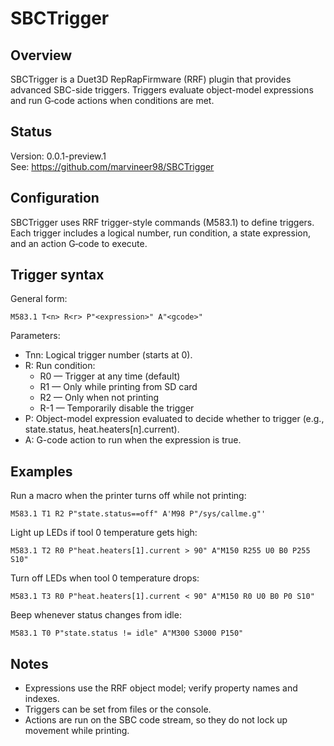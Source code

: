 # SBCTrigger
## Overview

SBCTrigger is a Duet3D RepRapFirmware (RRF) plugin that provides advanced SBC-side triggers. Triggers evaluate object-model expressions and run G‑code actions when conditions are met.

## Status

Version: 0.0.1-preview.1  
See: https://github.com/marvineer98/SBCTrigger

## Configuration

SBCTrigger uses RRF trigger-style commands (M583.1) to define triggers. Each trigger includes a logical number, run condition, a state expression, and an action G‑code to execute.

## Trigger syntax

General form:
```
M583.1 T<n> R<r> P"<expression>" A"<gcode>"
```

Parameters:
- Tnn: Logical trigger number (starts at 0).
- R: Run condition:
    - R0 — Trigger at any time (default)
    - R1 — Only while printing from SD card
    - R2 — Only when not printing
    - R-1 — Temporarily disable the trigger
- P: Object-model expression evaluated to decide whether to trigger (e.g., state.status, heat.heaters[n].current).
- A: G-code action to run when the expression is true.

## Examples

Run a macro when the printer turns off while not printing:
```
M583.1 T1 R2 P"state.status==off" A'M98 P"/sys/callme.g"'
```

Light up LEDs if tool 0 temperature gets high:
```
M583.1 T2 R0 P"heat.heaters[1].current > 90" A"M150 R255 U0 B0 P255 S10"
```

Turn off LEDs when tool 0 temperature drops:
```
M583.1 T3 R0 P"heat.heaters[1].current < 90" A"M150 R0 U0 B0 P0 S10"
```

Beep whenever status changes from idle:
```
M583.1 T0 P"state.status != idle" A"M300 S3000 P150"
```

## Notes

- Expressions use the RRF object model; verify property names and indexes.
- Triggers can be set from files or the console.
- Actions are run on the SBC code stream, so they do not lock up movement while printing.
